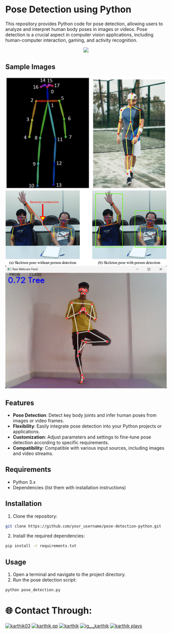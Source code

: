# Pose Detection using Python

This repository provides Python code for pose detection, allowing users to analyze and interpret human body poses in images or videos. Pose detection is a crucial aspect in computer vision applications, including human-computer interaction, gaming, and activity recognition.
<p align="center">  <img src="https://user-images.githubusercontent.com/74038190/212257472-08e52665-c503-4bd9-aa20-f5a4dae769b5.gif" width="100">


## Sample Images

<img src="pose 1.png" alt="Dashboard Screenshot" width="600"/>
<img src="pose 2.png" alt="Dashboard Screenshot" width="600"/>
<img src="pose 3.png" alt="Dashboard Screenshot" width="600"/>

## Features

- **Pose Detection**: Detect key body joints and infer human poses from images or video frames.
- **Flexibility**: Easily integrate pose detection into your Python projects or applications.
- **Customization**: Adjust parameters and settings to fine-tune pose detection according to specific requirements.
- **Compatibility**: Compatible with various input sources, including images and video streams.

## Requirements

- Python 3.x
- Dependencies (list them with installation instructions)

## Installation

1. Clone the repository:

```bash
git clone https://github.com/your_username/pose-detection-python.git
```

2. Install the required dependencies:

```bash
pip install -r requirements.txt
```

## Usage

1. Open a terminal and navigate to the project directory.
2. Run the pose detection script:

```bash
python pose_detection.py
```

# 🌐 Contact Through: 
<p align="left">
  <a href="https://www.facebook.com/ruban.swe.3" target="blank"><img align="center" src="https://user-images.githubusercontent.com/74038190/235294010-ec412ef5-e3da-4efa-b1d4-0ab4d4638755.gif" alt="karthik03" height="100" width="100" /></a>
  <a href="https://www.linkedin.com/in/karthik-pp-b80b38237/" target="blank"><img align="center" src="https://user-images.githubusercontent.com/74038190/235294012-0a55e343-37ad-4b0f-924f-c8431d9d2483.gif" alt="karthik pp" height="100" width="100" /></a>
  <a href="https://www.instagram.com/ig_._karthik/" target="blank"><img align="center" src="https://user-images.githubusercontent.com/74038190/235294013-a33e5c43-a01c-43f6-b44d-a406d8b4ab75.gif" alt="karthik" height="100" width="100" /></a>
  <a href="https://instagram.com/ig_._karthik" target="blank"><img align="center" src="https://user-images.githubusercontent.com/74038190/235294015-47144047-25ab-417c-af1b-6746820a20ff.gif" alt="ig_._karthik" height="100" width="100" /></a>
  <a href="https://www.youtube.com/@KARTHIK4332" target="blank"><img align="center" src="https://raw.githubusercontent.com/rahuldkjain/github-profile-readme-generator/master/src/images/icons/Social/youtube.svg" alt="karthik plays" height="100" width="100" /></a>
</p>



